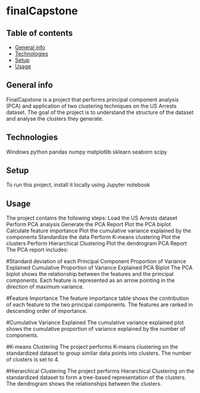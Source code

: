 # finalCapstone
## Table of contents
* [General info](#general-info)
* [Technologies](#technologies)
* [Setup](#setup)
* [Usage](#usage)

## General info
FinalCapstone is a project that performs principal component analysis (PCA) and application of two clustering techniques on the US Arrests dataset. The goal of the project is to understand the structure of the dataset and analyse the clusters they generate.

## Technologies
Windows
python
pandas
numpy
matplotlib
sklearn
seaborn
scipy

## Setup
To run this project, install it locally using Jupyter notebook

## Usage
The project contains the following steps:
Load the US Arrests dataset
Perform PCA analysis
Generate the PCA Report
Plot the PCA biplot
Calculate feature importance
Plot the cumulative variance explained by the components
Standardize the data
Perform K-means clustering
Plot the clusters
Perform Hierarchical Clustering
Plot the dendrogram
PCA Report
The PCA report includes:

#Standard deviation of each Principal Component
Proportion of Variance Explained
Cumulative Proportion of Variance Explained
PCA Biplot
The PCA biplot shows the relationship between the features and the principal components. Each feature is represented as an arrow pointing in the direction of maximum variance.

#Feature Importance
The feature importance table shows the contribution of each feature to the two principal components. The features are ranked in descending order of importance.

#Cumulative Variance Explained
The cumulative variance explained plot shows the cumulative proportion of variance explained by the number of components.

#K-means Clustering
The project performs K-means clustering on the standardized dataset to group similar data points into clusters. The number of clusters is set to 4.

#Hierarchical Clustering
The project performs Hierarchical Clustering on the standardized dataset to form a tree-based representation of the clusters. The dendrogram shows the relationships between the clusters.
